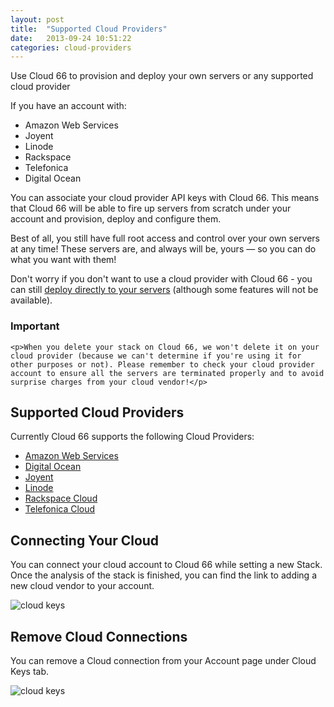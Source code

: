 ```yaml
---
layout: post
title:  "Supported Cloud Providers"
date:   2013-09-24 10:51:22
categories: cloud-providers
---
```


<p class="lead">
    Use Cloud 66 to provision and deploy your own servers or any supported cloud provider
</p>

If you have an account with:

* Amazon Web Services
* Joyent
* Linode
* Rackspace
* Telefonica
* Digital Ocean

You can associate your cloud provider API keys with Cloud 66. This means that Cloud 66 will be able to fire up servers from scratch under your account and provision, deploy and configure them.

Best of all, you still have full root access and control over your own servers at any time! These servers are, and always will be, yours &mdash; so you can do what you want with them!

Don't worry if you don't want to use a cloud provider with Cloud 66 - you can still [deploy directly to your servers](/getting-started/standalone-servers.html) (although some features will not be available).

<div class="notice">
	<h3>Important</h3>

	<p>When you delete your stack on Cloud 66, we won't delete it on your cloud provider (because we can't determine if you're using it for other purposes or not). Please remember to check your cloud provider account to ensure all the servers are terminated properly and to avoid surprise charges from your cloud vendor!</p>
</div>

## Supported Cloud Providers

Currently Cloud 66 supports the following Cloud Providers:

- [Amazon Web Services](/cloud-providers/cloud-aws.html)
- [Digital Ocean](/cloud-providers/cloud-do.html)
- [Joyent](/cloud-providers/cloud-joyent.html)
- [Linode](/cloud-providers/cloud-linode.html)
- [Rackspace Cloud](/cloud-providers/cloud-rackspace.html)
- [Telefonica Cloud](/cloud-providers/cloud-telefonica.html)

<!--Region breakdown to come.-->

## Connecting Your Cloud
You can connect your cloud account to Cloud 66 while setting a new Stack. Once the analysis of the stack is finished, you can find the link to adding a new cloud vendor to your account.

![cloud keys](http://cdn.cloud66.com.s3.amazonaws.com/images/help/cloud_connect.png)

## Remove Cloud Connections
You can remove a Cloud connection from your Account page under Cloud Keys tab.

![cloud keys](http://cdn.cloud66.com.s3.amazonaws.com/images/help/cloud_keys.png)



